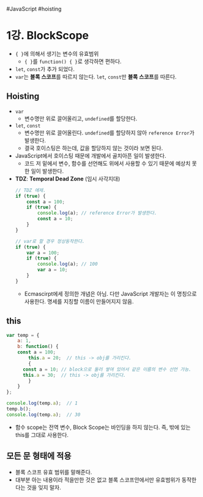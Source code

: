 #JavaScript #hoisting
# 1강. BlockScope

- `{ }`에 의해서 생기는 변수의 유효범위
	- `{ }`를 `function() { }`로 생각하면  편하다.
- `let`, `const`가 추가 되었다.
- `var`는 **블록 스코프**를 따르지 않는다. `let`, `const`만 **블록 스코프**를 따른다.

## Hoisting
- `var`
	- 변수명만 위로 끌어올리고, `undefined`를 할당한다.
- `let`, `const`
	- 변수명만 위로 끌어올린다. `undefined`를 할당하지 않아 `reference Error`가 발생한다.
	- 결국 호이스팅은 하는데, 값을 할당하지 않는 것이라 보면 된다.
- JavaScript에서 호이스팅 때문에 개발에서 골치아픈 일이 발생한다.
	- 코드 저 밑에서 변수, 함수를 선언해도 위에서 사용할 수 있기 때문에 예상치 못한 일이 발생한다.
- **TDZ**: **Temporal Dead Zone** (임시 사각지대)
	```js
	// TDZ 에제.
	if (true) {
		const a = 100;
		if (true) {
			console.log(a);	// reference Error가 발생한다.
			const a = 10;
		}
	}
	
	// var로 할 경우 정상동작한다.
	if (true) {
		var a = 100;
		if (true) {
			console.log(a);	// 100
			var a = 10;
		}
	}
	```
	- Ecmascirpt에세 정의한 개념은 아님. 다만 JavaScript 개발자는 이 명칭으로 사용한다. 명세를 지칭할 이름이 만들어지지 않음.

## this

```js
var temp = {
	a: 1,
	b: function() {
    const a = 100;
		this.a = 20;  // this -> obj를 가리킨다.
		{
      const a = 10; // block으로 둘러 쌓여 있어서 같은 이름의 변수 선언 가능.
      this.a = 30;	// this -> obj를 가리킨다.
		}
	}
};

console.log(temp.a);  // 1
temp.b();
console.log(temp.a);  // 30
```

- 함수 scope는 전역 변수, Block Scope는 바인딩을 하지 않는다. 즉, 밖에 있는 this를 그대로 사용한다.

## 모든 문 형태에 적용

- 블록 스코프 유효 범위를 말해준다.
- 대부분 아는 내용이라 적을만한 것은 없고 블록 스코프안에서만 유효범위가 동작한다는 것을 잊지 말자.